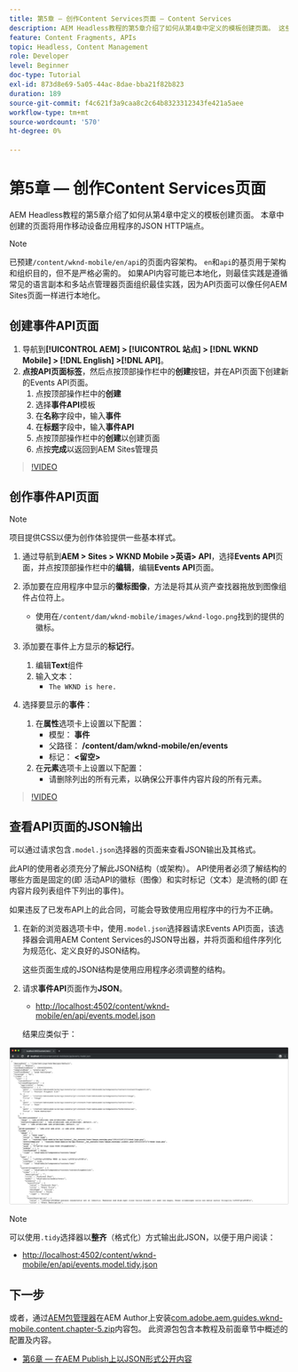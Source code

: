 ```yaml
---
title: 第5章 — 创作Content Services页面 — Content Services
description: AEM Headless教程的第5章介绍了如何从第4章中定义的模板创建页面。 这些页面将用作JSON HTTP端点。
feature: Content Fragments, APIs
topic: Headless, Content Management
role: Developer
level: Beginner
doc-type: Tutorial
exl-id: 873d8e69-5a05-44ac-8dae-bba21f82b823
duration: 189
source-git-commit: f4c621f3a9caa8c2c64b8323312343fe421a5aee
workflow-type: tm+mt
source-wordcount: '570'
ht-degree: 0%

---
```


# 第5章 — 创作Content Services页面

AEM Headless教程的第5章介绍了如何从第4章中定义的模板创建页面。 本章中创建的页面将用作移动设备应用程序的JSON HTTP端点。

>[!NOTE]
>
> 已预建`/content/wknd-mobile/en/api`的页面内容架构。 `en`和`api`的基页用于架构和组织目的，但不是严格必需的。 如果API内容可能已本地化，则最佳实践是遵循常见的语言副本和多站点管理器页面组织最佳实践，因为API页面可以像任何AEM Sites页面一样进行本地化。

## 创建事件API页面

1. 导航到&#x200B;**[!UICONTROL AEM] > [!UICONTROL 站点] > [!DNL WKND Mobile] > [!DNL English] >[!DNL API]**。
1. **点按API页面标签**，然后点按顶部操作栏中的&#x200B;**创建**&#x200B;按钮，并在API页面下创建新的Events API页面。
   1. 点按顶部操作栏中的&#x200B;**创建**
   1. 选择&#x200B;**事件API**&#x200B;模板
   1. 在&#x200B;**名称**&#x200B;字段中，输入&#x200B;**事件**
   1. 在&#x200B;**标题**&#x200B;字段中，输入&#x200B;**事件API**
   1. 点按顶部操作栏中的&#x200B;**创建**&#x200B;以创建页面
   1. 点按&#x200B;**完成**&#x200B;以返回到AEM Sites管理员

>[!VIDEO](https://video.tv.adobe.com/v/28340?quality=12&learn=on)

## 创作事件API页面

>[!NOTE]
>
> 项目提供CSS以便为创作体验提供一些基本样式。

1. 通过导航到&#x200B;**AEM > Sites > WKND Mobile >英语> API**，选择&#x200B;**Events API**&#x200B;页面，并点按顶部操作栏中的&#x200B;**编辑**，编辑&#x200B;**Events API**&#x200B;页面。
1. 添加要在应用程序中显示的&#x200B;**徽标图像**，方法是将其从资产查找器拖放到图像组件占位符上。
   * 使用在`/content/dam/wknd-mobile/images/wknd-logo.png`找到的提供的徽标。

1. 添加要在事件上方显示的&#x200B;**标记行**。
   1. 编辑&#x200B;**Text**&#x200B;组件
   1. 输入文本：
      * `The WKND is here.`

1. 选择要显示的&#x200B;**事件**：
   1. 在&#x200B;**属性**&#x200B;选项卡上设置以下配置：
      * 模型： **事件**
      * 父路径： **/content/dam/wknd-mobile/en/events**
      * 标记： **&lt;留空>**
   1. 在&#x200B;**元素**&#x200B;选项卡上设置以下配置：
      * 请删除列出的所有元素，以确保公开事件内容片段的所有元素。

>[!VIDEO](https://video.tv.adobe.com/v/28339?quality=12&learn=on)

## 查看API页面的JSON输出

可以通过请求包含`.model.json`选择器的页面来查看JSON输出及其格式。

此API的使用者必须充分了解此JSON结构（或架构）。 API使用者必须了解结构的哪些方面是固定的(即 活动API的徽标（图像）和实时标记（文本）是流畅的(即 在内容片段列表组件下列出的事件)。

如果违反了已发布API上的此合同，可能会导致使用应用程序中的行为不正确。

1. 在新的浏览器选项卡中，使用`.model.json`选择器请求Events API页面，该选择器会调用AEM Content Services的JSON导出器，并将页面和组件序列化为规范化、定义良好的JSON结构。

   这些页面生成的JSON结构是使用应用程序必须调整的结构。

1. 请求&#x200B;**事件API**&#x200B;页面作为&#x200B;**JSON**。

   * [http://localhost:4502/content/wknd-mobile/en/api/events.model.json](http://localhost:4502/content/wknd-mobile/en/api/events.model.tidy.json)

   结果应类似于：

![AEM Content Services JSON输出](assets/chapter-5/json-output.png)

>[!NOTE]
>
> 可以使用`.tidy`选择器以&#x200B;**整齐**（格式化）方式输出此JSON，以便于用户阅读：
> * [http://localhost:4502/content/wknd-mobile/en/api/events.model.tidy.json](http://localhost:4502/content/wknd-mobile/en/api/events.model.tidy.json)

## 下一步

或者，通过[AEM包管理器](http://localhost:4502/crx/packmgr/index.jsp)在AEM Author上安装[com.adobe.aem.guides.wknd-mobile.content.chapter-5.zip](https://github.com/adobe/aem-guides-wknd-mobile/releases/latest)内容包。 此资源包包含本教程及前面章节中概述的配置及内容。

* [第6章 — 在AEM Publish上以JSON形式公开内容](./chapter-6.md)
